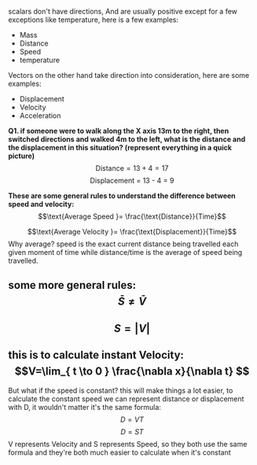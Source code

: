 scalars don't have directions, And are usually positive except for a few exceptions like temperature, here is a few examples:
- Mass
- Distance
- Speed
- temperature

Vectors on the other hand take direction into consideration, here are some examples:
- Displacement
- Velocity
- Acceleration

**Q1. if someone were to walk along the X axis 13m to the right, then switched directions and walked 4m to the left, what is the distance and the displacement in this situation? (represent everything in a quick picture)**
$$\text{Distance} = 13+4 =17 $$
$$\text{Displacement = 13 - 4 = 9}$$

**These are some general rules to understand the difference between speed and velocity:**
$$\text{Average Speed }= \frac{\text{Distance}}{Time}$$

$$\text{Average Velocity }= \frac{\text{Displacement}}{Time}$$
Why average? speed is the exact current distance being travelled each given moment of time while distance/time is the average of speed being travelled. 

some more general rules:
$$\bar{S}\neq \bar{V}$$
-------------------------------------------------------
$$S=|V|$$
--------------------------------------------
this is to calculate instant Velocity:
$$V=\lim_{ t \to 0 } \frac{\nabla x}{\nabla t} $$
-----------------------
But what if the speed is constant? this will make things a lot easier, to calculate the constant speed we can represent distance or displacement with D, it wouldn't matter it's the same formula:
$$D=VT$$$$D=ST$$
V represents Velocity and S represents Speed, so they both use the same formula and they're both much easier to calculate when it's constant